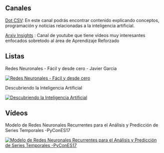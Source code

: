 ## Canales 

[Dot CSV](https://www.youtube.com/channel/UCy5znSnfMsDwaLlROnZ7Qbg/featured): En este canal podrás encontrar contenido explicando conceptos, programación y noticias relacionadas a la inteligencia artificial. 

[Arxiv Insights](https://www.youtube.com/channel/UCNIkB2IeJ-6AmZv7bQ1oBYg/featured) : Canal de youtube que tiene vídeos muy interesantes enfocados sobretodo al área de Aprendizaje Reforzado

## Listas

Redes Neuronales - Fácil y desde cero - Javier Garcia

[![Redes Neuronales - Fácil y desde cero](https://img.youtube.com/vi/jaEIv_E29sk/0.jpg)](https://www.youtube.com/playlist?list=PLAnA8FVrBl8AWkZmbswwWiF8a_52dQ3JQ)

Descubriendo la Inteligencia Artificial

[![Descubriendo la Inteligencia Artificial](https://img.youtube.com/vi/YimsHrbl8Z0/0.jpg)](https://www.youtube.com/playlist?list=PLYWD-VqrD5BDEi74jqHhR9gC6oARJuqCW)

## Vídeos

Modelo de Redes Neuronales Recurrentes para el Análisis y Predicción de Series Temporales -PyConES17

[![Modelo de Redes Neuronales Recurrentes para el Análisis y Predicción de Series Temporales -PyConES17](https://img.youtube.com/vi/hRkHsWhfmHw/0.jpg)](https://www.youtube.com/watch?v=hRkHsWhfmHw)
